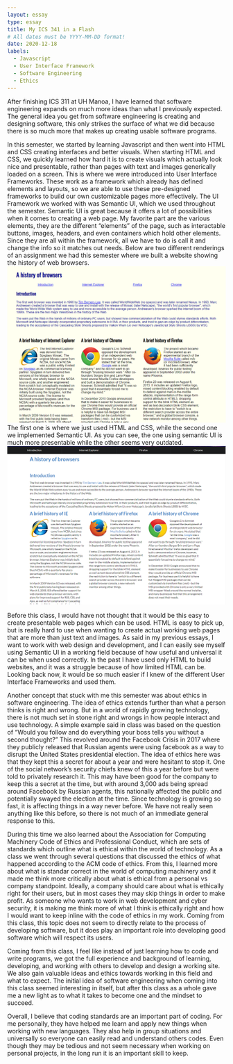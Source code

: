 ```yaml
---
layout: essay
type: essay
title: My ICS 341 in a Flash
# All dates must be YYYY-MM-DD format!
date: 2020-12-18
labels:
  - Javascript
  - User Interface Framework
  - Software Engineering
  - Ethics
---
```

After finishing ICS 311 at UH Manoa, I have learned that software engineering expands on much more ideas than what I previously expected. The general idea you get from software engineering is creating and designing software, this only strikes the surface of what we did because there is so much more that makes up creating usable software programs. 

In this semester, we started by learning Javascript and then went into HTML and CSS creating interfaces and better visuals. When starting HTML and CSS, we quickly learned how hard it is to create visuals which actually look nice and presentable, rather than pages with text and images generically loaded on a screen. This is where we were introduced into User Interface Frameworks. These work as a framework which already has defined elements and layouts, so we are able to use these pre-designed frameworks to build our own customizable pages more effectively. The UI Framework we worked with was Semantic UI, which we used throughout the semester. Semantic UI is great because it offers a lot of possibilities when it comes to creating a web page. My favorite part are the various elements, they  are the different “elements” of the page, such as interactable buttons, images, headers, and even containers which hold other elements. Since they are all within the framework, all we have to do is call it and change the info so it matches out needs. Below are two different renderings of an assignment we had this semester where we built a website showing the history of web browsers. 
<img class="ui medium left floated rounded image" src="../images/browserhistory.PNG"> 
The first one is where we just used HTML and CSS, while the second one we implemented Semantic UI. As you can see, the one using semantic UI is much more presentable while the other seems very outdated.
<img class="ui medium left floated rounded image" src="../images/browserhistory_semanticUI.PNG"> 

Before this class, I would have not thought that it would be this easy to create presentable web pages which can be used. HTML is easy to pick up, but is really hard to use when wanting to create actual working web pages that are more than just text and images. As said in my previous essays, I want to work with web design and development, and I can easily see myself using Semantic UI in a working field because of how useful and universal it can be when used correctly. In the past I have used only HTML to build websites, and it was a struggle because of how limited HTML can be. Looking back now, it would be so much easier if I knew of the different User Interface Frameworks and used them. 

Another concept that stuck with me this semester was about ethics in software engineering. The idea of ethics extends further than what a person thinks is right and wrong. But in a world of rapidly growing technology, there is not much set in stone right and wrongs in how people interact and use technology. A simple example said in class was based on the question of “Would you follow and do everything your boss tells you without a second thought?” This revolved around the Facebook Crisis in 2017 where they publicly released that Russian agents were using facebook as a way to disrupt the United States presidential election. The idea of ethics here was that they kept this a secret for about a year and were hesitant to stop it. One of the social network’s security chiefs knew of this a year before but were told to privately research it. This may have been good for the company to keep this a secret at the time, but with around 3,000 ads being spread around Facebook by Russian agents, this nationally affected the public and potentially swayed the election at the time. Since technology is growing so fast, it is affecting things in a way never before. We have not really seen anything like this before, so there is not much of an immediate general response to this. 

During this time we also learned about the Association for Computing Machinery Code of Ethics and Professional Conduct, which are sets of standards which outline what is ethical within the world of technology. As a class we went through several questions that discussed the ethics of what happened according to the ACM code of ethics. From this, I learned more about what is standar correct in the world of computing machinery and it made me think more critically about what is ethical from a personal vs company standpoint. Ideally, a company should care about what is ethically right for their users, but in most cases they may skip things in order to make profit. As someone who wants to work in web development and cyber security, it is making me think more of what I think is ethically right and how I would want to keep inline with the code of ethics in my work. Coming from this class, this topic does not seem to directly relate to the process of developing software, but it does play an important role into developing good software which will respect its users. 

Coming from this class, I feel like instead of just learning how to code and write programs, we got the full experience and background of learning, developing, and working with others to develop and design a working site. We also gain valuable ideas and ethics towards working in this field and what to expect. The initial idea of software engineering when coming into this class seemed interesting in itself, but after this class as a whole gave me a new light as to what it takes to become one and the mindset to succeed.

Overall, I believe that coding standards are an important part of coding. For me personally, they have helped me learn and apply new things when working with new languages. They also help in group situations and universally so everyone can easily read and understand others codes. Even though they may be tedious and not seem necessary when working on personal projects, in the long run it is an important skill to keep. 
